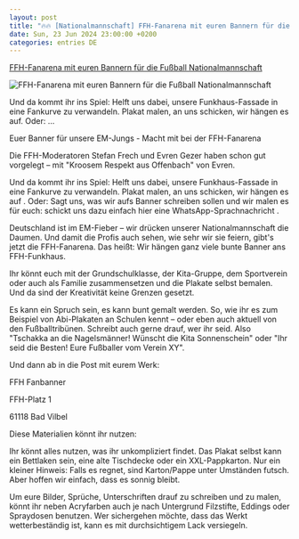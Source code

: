 ```yaml
---
layout: post
title: "🔥🔥 [Nationalmannschaft] FFH-Fanarena mit euren Bannern für die Fußball Nationalmannschaft"
date: Sun, 23 Jun 2024 23:00:00 +0200
categories: entries DE
---
```

[FFH-Fanarena mit euren Bannern für die Fußball Nationalmannschaft](https://www.ffh.de/aktionen/ffh-aktionen/404852-ffh-fanarena-mit-euren-bannern-fuer-die-fussball-nationalmannschaft.html)

![FFH-Fanarena mit euren Bannern für die Fußball Nationalmannschaft](https://www.ffh.de/fileadmin/_processed_/2/e/csm_plakat_gross_3183501a6c.jpg)

Und da kommt ihr ins Spiel: Helft uns dabei, unsere Funkhaus-Fassade in eine Fankurve zu verwandeln. Plakat malen, an uns schicken, wir hängen es auf. Oder: ...

Euer Banner für unsere EM-Jungs - Macht mit bei der FFH-Fanarena

Die FFH-Moderatoren Stefan Frech und Evren Gezer haben schon gut vorgelegt – mit "Kroosem Respekt aus Offenbach" von Evren.

Und da kommt ihr ins Spiel: Helft uns dabei, unsere Funkhaus-Fassade in eine Fankurve zu verwandeln. Plakat malen, an uns schicken, wir hängen es auf . Oder: Sagt uns, was wir aufs Banner schreiben sollen und wir malen es für euch: schickt uns dazu einfach hier eine WhatsApp-Sprachnachricht .

Deutschland ist im EM-Fieber – wir drücken unserer Nationalmannschaft die Daumen. Und damit die Profis auch sehen, wie sehr wir sie feiern, gibt's jetzt die FFH-Fanarena. Das heißt: Wir hängen ganz viele bunte Banner ans FFH-Funkhaus.

Ihr könnt euch mit der Grundschulklasse, der Kita-Gruppe, dem Sportverein oder auch als Familie zusammensetzen und die Plakate selbst bemalen. Und da sind der Kreativität keine Grenzen gesetzt.

Es kann ein Spruch sein, es kann bunt gemalt werden. So, wie ihr es zum Beispiel von Abi-Plakaten an Schulen kennt – oder eben auch aktuell von den Fußballtribünen. Schreibt auch gerne drauf, wer ihr seid. Also "Tschakka an die Nagelsmänner! Wünscht die Kita Sonnenschein" oder "Ihr seid die Besten! Eure Fußballer vom Verein XY".

Und dann ab in die Post mit eurem Werk:

FFH Fanbanner

FFH-Platz 1

61118 Bad Vilbel

Diese Materialien könnt ihr nutzen:

Ihr könnt alles nutzen, was ihr unkompliziert findet. Das Plakat selbst kann ein Bettlaken sein, eine alte Tischdecke oder ein XXL-Pappkarton. Nur ein kleiner Hinweis: Falls es regnet, sind Karton/Pappe unter Umständen futsch. Aber hoffen wir einfach, dass es sonnig bleibt.

Um eure Bilder, Sprüche, Unterschriften drauf zu schreiben und zu malen, könnt ihr neben Acryfarben auch je nach Untergrund Filzstifte, Eddings oder Spraydosen benutzen. Wer sichergehen möchte, dass das Werkt wetterbeständig ist, kann es mit durchsichtigem Lack versiegeln.

